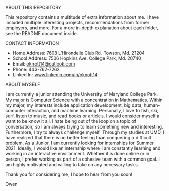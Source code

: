 ABOUT THIS REPOSITORY

This repository contains a multitude of extra information about me. I have included multiple interesting projects, recommendations from former employers, and more. For a more in-depth explanation about each folder, see the README document inside.


CONTACT INFORMATION

- Home Address: 7608 L’Hirondelle Club Rd. Towson, Md. 21204
- School Address: 7506 Hopkins Ave. College Park, Md. 20740
- Email: oknott14@outlook.com
- Phone: 443-762-7262
- Linked In: www.linkedin.com/in/oknott14


ABOUT MYSELF

I am currently a junior attending the University of Maryland College Park. My major is Computer Science with a concentration in Mathematics. Within my major, my interests include application development, big data, human-computer interaction, and machine learning. Personally, I love to fish, ski, surf, listen to music, and read books or articles. I would consider myself a want to be know it all. I hate being out of the loop on a topic of conversation, so I am always trying to learn something new and interesting. Furthermore, I try to always challenge myself. Through my studies at UMD, I have realized that there is no better feeling than conquering a difficult problem. As a Junior, I am currently looking for internships for Summer 2021. Ideally, I would like an internship where I am constantly learning and working in an interactive environment. Whether it is done online or in person, I prefer working as part of a cohesive team with a common goal. I am highly motivated and willing to take on any necessary tasks. 
	
Thank you for considering me, I hope to hear from you soon!

Owen



 
